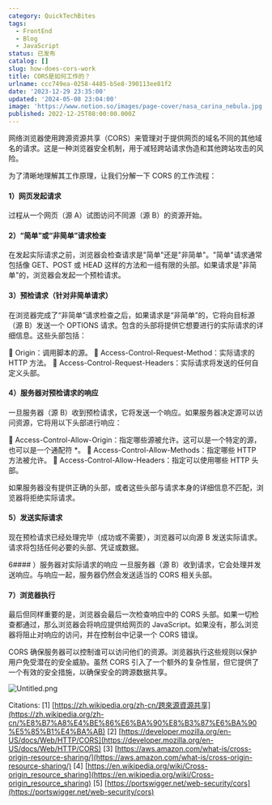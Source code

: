 ```yaml
---
category: QuickTechBites
tags:
  - FrontEnd
  - Blog
  - JavaScript
status: 已发布
catalog: []
slug: how-does-cors-work
title: CORS是如何工作的？
urlname: ccc749ea-0258-4485-b5e8-390113ee81f2
date: '2023-12-29 23:35:00'
updated: '2024-05-08 23:04:00'
image: 'https://www.notion.so/images/page-cover/nasa_carina_nebula.jpg'
published: 2022-12-25T08:00:00.000Z
---
```


网络浏览器使用跨源资源共享（CORS）来管理对于提供网页的域名不同的其他域名的请求。这是一种浏览器安全机制，用于减轻跨站请求伪造和其他跨站攻击的风险。


为了清晰地理解其工作原理，让我们分解一下 CORS 的工作流程：


#### 1）网页发起请求
过程从一个网页（源 A）试图访问不同源（源 B）的资源开始。


#### 2）“简单”或“非简单”请求检查
在发起实际请求之前，浏览器会检查请求是"简单"还是"非简单"。"简单"请求通常包括像 GET、POST 或 HEAD 这样的方法和一组有限的头部。如果请求是"非简单"的，浏览器会发起一个预检请求。


#### 3）预检请求（针对非简单请求）
在浏览器完成了“非简单”请求检查之后，如果请求是“非简单”的，它将向目标源（源 B）发送一个 OPTIONS 请求。包含的头部将提供它想要进行的实际请求的详细信息。这些头部包括：


🔸 Origin：调用脚本的源。
🔸 Access-Control-Request-Method：实际请求的 HTTP 方法。
🔸 Access-Control-Request-Headers：实际请求将发送的任何自定义头部。


#### 4）服务器对预检请求的响应
一旦服务器（源 B）收到预检请求，它将发送一个响应。如果服务器决定源可以访问资源，它将用以下头部进行响应：


🔹 Access-Control-Allow-Origin：指定哪些源被允许。这可以是一个特定的源，也可以是一个通配符 *。
🔹 Access-Control-Allow-Methods：指定哪些 HTTP 方法被允许。
🔹 Access-Control-Allow-Headers：指定可以使用哪些 HTTP 头部。


如果服务器没有提供正确的头部，或者这些头部与请求本身的详细信息不匹配，浏览器将拒绝实际请求。


#### 5）发送实际请求
现在预检请求已经处理完毕（成功或不需要），浏览器可以向源 B 发送实际请求。请求将包括任何必要的头部、凭证或数据。


6#### ）服务器对实际请求的响应
一旦服务器（源 B）收到请求，它会处理并发送响应。与响应一起，服务器仍然会发送适当的 CORS 相关头部。


#### 7）浏览器执行
最后但同样重要的是，浏览器会最后一次检查响应中的 CORS 头部。如果一切检查都通过，那么浏览器会将响应提供给网页的 JavaScript。如果没有，那么浏览器将阻止对响应的访问，并在控制台中记录一个 CORS 错误。


CORS 确保服务器可以控制谁可以访问他们的资源。浏览器执行这些规则以保护用户免受潜在的安全威胁。虽然 CORS 引入了一个额外的复杂性层，但它提供了一个有效的安全措施，以确保安全的跨源数据共享。


![Untitled.png](https://prod-files-secure.s3.us-west-2.amazonaws.com/5d24fe63-e567-4804-86f9-9fdc62e13082/b3deb140-f22b-4520-bcee-759301567801/Untitled.png?X-Amz-Algorithm=AWS4-HMAC-SHA256&X-Amz-Content-Sha256=UNSIGNED-PAYLOAD&X-Amz-Credential=ASIAZI2LB4664Z2V32FT%2F20250303%2Fus-west-2%2Fs3%2Faws4_request&X-Amz-Date=20250303T053849Z&X-Amz-Expires=3600&X-Amz-Security-Token=IQoJb3JpZ2luX2VjEJX%2F%2F%2F%2F%2F%2F%2F%2F%2F%2FwEaCXVzLXdlc3QtMiJHMEUCIQDff%2FWSHEDQT9x9xKCpq4tO3Nl5e00qOcktt0IUhBsIFgIgJ4ThQC4KFAUt31jWNGXzirGu0%2FrXrK5MQ%2BmGjBo7aBcqiAQIzv%2F%2F%2F%2F%2F%2F%2F%2F%2F%2FARAAGgw2Mzc0MjMxODM4MDUiDGvcd74nlBS5AGCwoyrcA4x5QuCqIdV0bz7QvDEbQNXeY3%2FHDQ1rPRf8cc92w7CqfojGKIzj9d1Ch%2FjyAx2LWgHvSp9yInx3WIPL3%2Blwiv9mUiaTP6yGirZuhxUUn%2FwUYPfqjstGX746u3STsviADpNVMmz6V7WIbOsquTNc60YIGRyo0GUmqm1gsPR7LOW9HQTq2rXoqTPsp3N%2Fge6YJMDwJ0ARAbTsDh3nkC%2BxhXgIosP0moDckbG95jK3aW9x7ispUX53eQZrP4V8xpIwYqN1HTFAbDdF8d8l%2F6Ej1bhtU%2Ff1et2mT5mFL5HvGJr%2B4j%2BpFOde9360YCV1coVBxfLbkUTOHsmhPdcB0cUp%2B8FJU6pq1nQjSI4SXiJlAncI5091S2PLFSy6XIRBFNIY7vpeGPnLYGTAvfsrWibUUaSinHRW5NCc0XhF6nR2OTCKRMDdNVk2PChOI3o6m3eCeTMUKH7Jyr8GyYj4cvZX%2FvlpWtyYBF1dez61IFgYUfKuu2PJyvPmfMIq8BHsxpAx16A2YSzwLoga4YJW4BCZnxffa6l4t%2ByinF29x5wFDMgHAAKfSKYM3htwlDwjYvfCXWaBIeqrpltthx6RZ7%2Flz1WjqecOg8wV0sw4Qa%2FJRDx93%2F8se14u8Ka0kOvpMO32lL4GOqUB7E%2FMfaghO2bbGFwLrC1xI0zF%2FHRI6ihL9nUfTaVvVCLaQTARjUgIcFWWjAbXbsI3LUXEfylh3%2Bf1B3kblCKZSgIYLX8ThJX58ZhT7eB01dX8GzA6ej5Quyi5HNBNkEj1lyrejU9GmTKyNQPraQJuPkayzynxG0DctiDGe8%2BNH0VwqXHbqdTFflUe8KnEi%2BO5P57kapUTLb04CfRtZ09PBJbOf8Xj&X-Amz-Signature=4ef411f078cc2ed7b33d8918d6c0990b7c988486690e4d91c0de0f19dde9cf60&X-Amz-SignedHeaders=host&x-id=GetObject)


Citations:
[1] [https://zh.wikipedia.org/zh-cn/跨來源資源共享](https://zh.wikipedia.org/zh-cn/%E8%B7%A8%E4%BE%86%E6%BA%90%E8%B3%87%E6%BA%90%E5%85%B1%E4%BA%AB)
[2] [https://developer.mozilla.org/en-US/docs/Web/HTTP/CORS](https://developer.mozilla.org/en-US/docs/Web/HTTP/CORS)
[3] [https://aws.amazon.com/what-is/cross-origin-resource-sharing/](https://aws.amazon.com/what-is/cross-origin-resource-sharing/)
[4] [https://en.wikipedia.org/wiki/Cross-origin_resource_sharing](https://en.wikipedia.org/wiki/Cross-origin_resource_sharing)
[5] [https://portswigger.net/web-security/cors](https://portswigger.net/web-security/cors)

